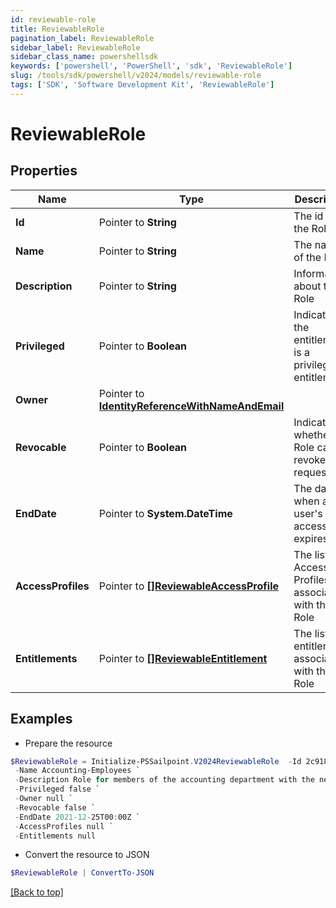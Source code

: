 ```yaml
---
id: reviewable-role
title: ReviewableRole
pagination_label: ReviewableRole
sidebar_label: ReviewableRole
sidebar_class_name: powershellsdk
keywords: ['powershell', 'PowerShell', 'sdk', 'ReviewableRole'] 
slug: /tools/sdk/powershell/v2024/models/reviewable-role
tags: ['SDK', 'Software Development Kit', 'ReviewableRole']
---
```



# ReviewableRole

## Properties

Name | Type | Description | Notes
------------ | ------------- | ------------- | -------------
**Id** |  Pointer to **String** | The id for the Role | [optional] 
**Name** |  Pointer to **String** | The name of the Role | [optional] 
**Description** |  Pointer to **String** | Information about the Role | [optional] 
**Privileged** |  Pointer to **Boolean** | Indicates if the entitlement is a privileged entitlement | [optional] 
**Owner** |  Pointer to [**IdentityReferenceWithNameAndEmail**](identity-reference-with-name-and-email) |  | [optional] 
**Revocable** |  Pointer to **Boolean** | Indicates whether the Role can be revoked or requested | [optional] 
**EndDate** |  Pointer to **System.DateTime** | The date when a user's access expires. | [optional] 
**AccessProfiles** |  Pointer to [**[]ReviewableAccessProfile**](reviewable-access-profile) | The list of Access Profiles associated with this Role | [optional] 
**Entitlements** |  Pointer to [**[]ReviewableEntitlement**](reviewable-entitlement) | The list of entitlements associated with this Role | [optional] 

## Examples

- Prepare the resource
```powershell
$ReviewableRole = Initialize-PSSailpoint.V2024ReviewableRole  -Id 2c91808a7190d06e0171993907fd0794 `
 -Name Accounting-Employees `
 -Description Role for members of the accounting department with the necessary Access Profiles `
 -Privileged false `
 -Owner null `
 -Revocable false `
 -EndDate 2021-12-25T00:00Z `
 -AccessProfiles null `
 -Entitlements null
```

- Convert the resource to JSON
```powershell
$ReviewableRole | ConvertTo-JSON
```


[[Back to top]](#) 

